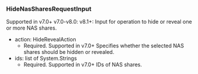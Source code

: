 ### HideNasSharesRequestInput
Supported in v7.0+
  v7.0-v8.0: 
  v8.1+: Input for operation to hide or reveal one or more NAS shares.

- action: HideRevealAction
  - Required. Supported in v7.0+
      Specifies whether the selected NAS shares should be hidden or revealed.
- ids: list of System.Strings
  - Required. Supported in v7.0+
      IDs of NAS shares.
